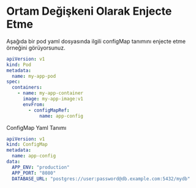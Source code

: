 # Ortam Değişkeni Olarak Enjecte Etme

Aşağıda bir pod yaml dosyasında ilgili configMap tanımını enjecte etme örneğini görüyorsunuz.

```yaml
apiVersion: v1
kind: Pod
metadata:
  name: my-app-pod
spec:
  containers:
    - name: my-app-container
      image: my-app-image:v1
      envFrom:
        - configMapRef:
            name: app-config
```

ConfigMap Yaml Tanımı

```yaml
apiVersion: v1
kind: ConfigMap
metadata:
  name: app-config
data:
  APP_ENV: "production"
  APP_PORT: "8080"
  DATABASE_URL: "postgres://user:password@db.example.com:5432/mydb"
```